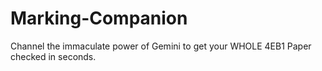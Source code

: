 # Marking-Companion
Channel the immaculate power of Gemini to get your WHOLE 4EB1 Paper checked in seconds.
